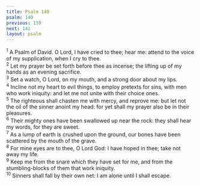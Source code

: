 ```yaml
---
title: Psalm 140
psalm: 140
previous: 139
next: 141
layout: psalm
---
```

<div class="psalm-verse"><sup class="verse-number">1</sup> A Psalm of David. O Lord, I have cried to thee; hear me: attend to the voice of my supplication, when I cry to thee. </div><div class="psalm-verse"><sup class="verse-number">2</sup> Let my prayer be set forth before thee as incense; the lifting up of my hands as an evening sacrifice. </div><div class="psalm-verse"><sup class="verse-number">3</sup> Set a watch, O Lord, on my mouth, and a strong door about my lips. </div><div class="psalm-verse"><sup class="verse-number">4</sup> Incline not my heart to evil things, to employ pretexts for sins, with men who work iniquity: and let me not unite with their choice ones. </div><div class="psalm-verse"><sup class="verse-number">5</sup> The righteous shall chasten me with mercy, and reprove me: but let not the oil of the sinner anoint my head: for yet shall my prayer also be in their pleasures. </div><div class="psalm-verse"><sup class="verse-number">6</sup> Their mighty ones have been swallowed up near the rock: they shall hear my words, for they are sweet. </div><div class="psalm-verse"><sup class="verse-number">7</sup> As a lump of earth is crushed upon the ground, our bones have been scattered by the mouth of the grave. </div><div class="psalm-verse"><sup class="verse-number">8</sup> For mine eyes are to thee, O Lord God: I have hoped in thee; take not away my life. </div><div class="psalm-verse"><sup class="verse-number">9</sup> Keep me from the snare which they have set for me, and from the stumbling-blocks of them that work iniquity. </div><div class="psalm-verse"><sup class="verse-number">10</sup> Sinners shall fall by their own net: I am alone until I shall escape. </div>